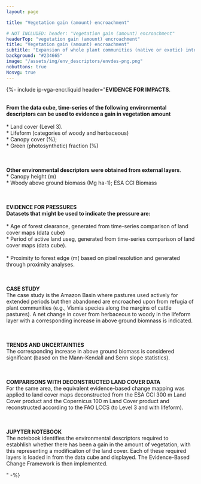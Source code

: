 ```yaml
---
layout: page

title: "Vegetation gain (amount) encroachment"

# NOT INCLUDED: header: "Vegetation gain (amount) encroachment"
headerTop: "vegetation gain (amount) encroachment"
title: "Vegetation gain (amount) encroachment"
subtitle: "Expansion of whole plant communities (native or exotic) into an area as a consequence of an increase in woody plant density or extent so that the natural equilibrium of woody plant layer (trees and shrubs) and herbaceous (grass and forb) layer densities is shifted towards woody species. "
background: "#234665"
image: "/assets/img/env_descriptors/envdes-png.png"
nobuttons: true
Nosvg: true
---
```


{%-
include ip-vga-encr.liquid
header="<strong>EVIDENCE FOR IMPACTS</strong>.

<br/><strong>From the data cube, time-series of the following environmental descriptors can be used to evidence a gain in vegetation amount </strong>
<br><br/>*    Land cover (Level 3).
<br/>*    Lifeform (categories of woody and herbaceous)
<br/>*    Canopy cover (%); 
<br/>*    Green (photosynthetic) fraction (%)

<br/><br/><strong>Other environmental descriptors were obtained from external layers</strong>.
<br/>*    Canopy height (m)
<br/>*    Woody above ground biomass (Mg ha-1); ESA CCI Biomass

<br><br><strong>EVIDENCE FOR PRESSURES</strong>
<br> <strong>Datasets that might be used to indicate the pressure are:</strong>
<br><br/>* Age of forest clearance, generated from time-series comparison of land cover maps (data cube)
<br/>* Period of active land useg, generated from time-series comparison of land cover maps (data cube).  
<br/>* Proximity to forest edge (m( based on pixel resolution and generated through proximity analyses.

<br><br><strong>CASE STUDY</strong>
<br>The case study is the Amazon Basin where pastures used actively for extended periods but then abandoned are encroached upon from refugia of plant communities (e.g., Vismia species along the margins of cattle pastures).  A net change in cover from herbaceous to woody in the lifeform layer with a corresponding increase in above ground biomnass is indicated.

<br><br><strong>TRENDS AND UNCERTAINTIES</strong>
<br>The corresponding increase in above ground biomass is considered significant (based on the Mann-Kendall and Senn slope statistics).

<br><br><strong>COMPARISONS WITH DECONSTRUCTED LAND COVER DATA </strong>
<br>For the same area, the equivalent evidence-based change mapping was applied to land cover maps deconstructed from the ESA CCI 300 m Land Cover product and the Copernicus 100 m Land Cover product and reconstructed according to the FAO LCCS (to Level 3 and with lifeform). 

<br><br><strong>JUPYTER NOTEBOOK</strong>
<br>The notebook identifies the environmental descriptors required to estabhlish whether there has been a gain in the amount of vegetation, with this representing a modificaiton of the land cover.  Each of these required layers is loaded in from the data cube and displayed.  The Evidence-Based Change Framework is then implemented.

"
-%}
